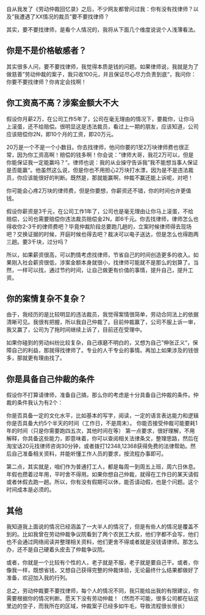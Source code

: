 自从我发了《劳动仲裁回忆录》之后，不少网友都曾问过我：你有没有找律师？以及”我遭遇了XX情况的裁员“要不要找律师？

其实，要不要找律师，是看个人情况的，我将从下面几个维度说说个人浅薄看法。

## 你是不是价格敏感者？

其实很多人问，要不要找律师，我觉得本质是钱的问题。如果律师说，我就是为了做慈善”劳动仲裁的案子，我只收100元，并且保证尽心尽力负责到底“，我问你：你要不要找律师？你肯定会找啊！

## 你工资高不高？涉案金额大不大

假设你月薪2万，在公司工作5年了，公司在毫无理由的情况下，要裁你，让你马上滚蛋，还不给赔偿。很明显这是违法裁员，看过上一期的朋友，应该知道，公司应该赔偿你2N，即10个月的工资，即20万元。

20万是一个不是一个小数目。你去找律师，他问你要的1至2万块律师费也很正常，因为你工资高啊！赔偿的钱多啊！你会说：”律师大哥，我花2万可以，但是你能保证我一定能赢吗？“。律师也说：我的从业操守告诉我”我不能想当事人保证是否能赢“。他虽然这么说，但是你也不用担心2万块打水漂，因为是不是违法裁员，你应该能很好的判断。既然是，那就能赢啊，仲裁不赢还能上诉呢，对吧！

你可能会心疼2万块的律师费，但是你要想，你薪资还不错，你的时间也许更值钱。

假设你薪资是3千元，在公司工作1年了，公司也是毫无理由让你马上滚蛋，不给赔偿，公司也需要赔偿你违法裁员赔偿金2N，即6千元。你去找律师，律师怎么也得收你2-3千的律师费吧？毕竟仲裁阶段总要跑几趟的，立案时候律师得去现场吧？交换证据的时候，开庭时候也得去吧？裁决可以电子送达，但是怎么也得跑两三趟。要3千块，过分吗？

所以，如果薪资很高，可以酌情考虑找律师，节省自己的时间创造更多的收入。如果刚入社会薪资很低，涉案金额本身就很小，找律师可能就不是那么的划算了。当然，一样可以找，通过节约时间，让自己做更有价值的事情，提升自己，提升工资。

## 你的案情复杂不复杂？

由于，我经历的是比较明显的违法裁员，我觉得案情很简单，劳动合同法上的依据清晰可见。我很有把握，所以我自己仲裁了。目前仲裁赢了，公司不服上诉一审，我又赢了，公司为了拖时间继续上诉了，目前还在受理中。

如果你碰到的劳动纠纷比较复杂，自己琢磨不明白的，又想为自己”伸张正义“，保障自己的利益，那就得找律师了。专业的人干专业的事情。再加上如果涉及的钱很多，那就更有理由找了。

## 你是具备自己仲裁的条件

假设你不打算请律师，准备自己搞，那么你的考虑是十分具备自己仲裁的条件。仲裁的条件我认为有2个：

你是否具备一定的文化水平，比如基本的写字，阅读，一定的语言表达能力和逻辑
你是否具备大约5个半天的时间（工作日，不是周末）。
你能否接受仲裁可能要耗1年的时间（只是你需要跑四五次，其他时间在等）
第一点要求，很好理解，不用解释，你具备这些能力，即意味着，你可以查阅相关法律条文，整理思路，然后在淘宝话20元找律师咨询30分钟，或者拨打12348,12368获得免费的法律帮助。然后自己准备相关资料，并能听懂工作人员的要求，按流程办事即可。

第二点，其实就是，咱们作为普通打工人，都是每周一到周五上班，周六日休息。年假也攒着过年用，平时舍不得用。如果你想自己仲裁，就得在工作日的某天请假或者休假去跑一趟。所以，你有没有假期可以休，能否请动假，也是个问题。这个时间成本是必须的。

## 其他

我知道我上面说的情况已经涵盖了一大半人的情况了，但是有些人的情况是覆盖不到的。比如我曾在劳动仲裁争议院看到了两个农民工大叔，他们字都不会写，他们也不会通过网络阅读并整理相关资料，他们更舍不得或者就是没钱请律师。那怎么办，还不是自己硬着头皮去了仲裁争议院。

或者，你就是一个比较有个性的人，老子就是不服，老子就是要自己干。或者，你像我一样，既想省钱，又想自己获得完整的仲裁体验，无论最终什么结果都做好了准备，欢迎加入我的行列。

总之，劳动仲裁要不要找律师，每个人的情况不同，我只能给出我的有限建议，你需要根据你的情况判断。愿天下没有劳动仲裁！（然而不可能，很多公司都在钻这里边的空子，而我所在的区域，仲裁案子已经多如牛毛，导致流程很长很长）